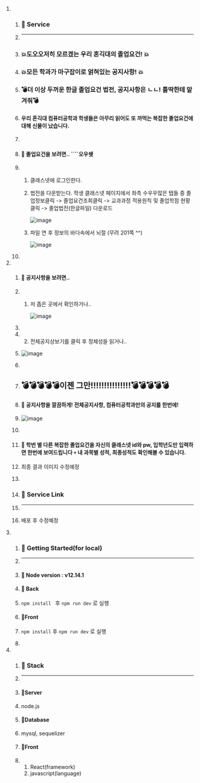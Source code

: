 1. 1. ### :book: Service

   2. ------------

   3. ### :boom:도오오저히 모르겠는 우리 혼긱대의 졸업요건! :boom: 

   4. ### :boom:모든 학과가 마구잡이로 얽혀있는 공지사항! :boom: 

   5. ### :bomb:더 이상 두꺼운 한글 졸업요건 법전, 공지사항은 ㄴㄴ!  틀딱한테 맡겨줘:bomb:

   6. ####  우리 혼긱대 컴퓨터공학과 학생들은 아무리 읽어도 또 까먹는 복잡한 졸업요건에 대해 신물이 났습니다.  

   7. 

   8. ####  :bug: 졸업요건을 보려면.. ````오우쉣

   9. 1. 클래스넷에 로그인한다.

      2. 법전을 다운받는다. 학생 클래스넷 페이지에서 좌측 수우우많은 탭들 중 졸업정보클릭 -> 졸업요건조회클릭 -> 교과과정 적용원칙 및 졸업학점 현황클릭 -> 졸업법전(한글파일) 다운로드

         ![image](https://user-images.githubusercontent.com/22141521/91715429-9a200e00-ebc8-11ea-906f-9db5c586c885.png)

         

      3. 파일 연 후 정보의 바다속에서 뇌절 (무려 201쪽 ^^)

         ![image](https://user-images.githubusercontent.com/22141521/91716735-2b907f80-ebcb-11ea-90b3-50d3e63cef19.png)

   10. 

2. 1. #### :bug: 공지사항을 보려면..

   2. 1. 저 좁은 곳에서 확인하거나..

         ![image](https://user-images.githubusercontent.com/22141521/91716543-d9e7f500-ebca-11ea-8798-dbd9b8550227.png)

   3. 

   4. 2. 전체공지상보기를 클릭 후 정체성을 읽거나..

   5. ![image](https://user-images.githubusercontent.com/22141521/91716814-4c58d500-ebcb-11ea-8da2-d16c4d15922d.png)

   6. 

   7. ## :bomb::bomb::bomb::bomb::bomb:이젠 그만!!!!!!!!!!!!!!!:bomb::bomb::bomb::bomb::bomb:

   8.  #### :bug: 공지사항을 깔끔하게! 전체공지사항, 컴퓨터공학과만의 공지를 한번에!

   9. ![image](https://user-images.githubusercontent.com/22141521/91717474-8ecee180-ebcc-11ea-9eff-c24c926b91cb.png)

   10. 

   11. #### :bug: ​학번 별 다른 복잡한 졸업요건을 자신의 클래스넷 id와 pw, 입학년도만 입력하면 한번에 보여드립니다 `+` 내 과목별 성적, 최종성적도 확인해볼 수 있습니다.

   12. 최종 결과 이미지 수정예정

   13. 

   14. ### :book: ​Service Link

   15. -----

   16. 배포 후 수정예정



1. 1. ### :book: Getting Started(for local)

   2. --------------------

   3. #### :bug: Node version : v12.14.1

   4. #### :bug: Back 

   5. `npm install ` 후 `npm run dev` 로 실행

   6. #### :bug: ​Front 

   7. `npm install` 후 `npm run dev` 로 실행

   8. 

1. 1. ### :book: Stack

   2. ---------------

   3. #### :bug: ​Server 

   4. node.js

   5. #### :bug:Database 

   6. mysql, sequelizer

   7. #### :bug: ​Front

   8. 1. React(framework)
      2. javascript(language)